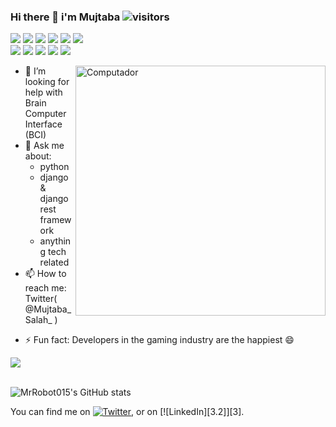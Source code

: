 ### Hi there 👋 i'm Mujtaba ![visitors](https://visitor-badge.glitch.me/badge?page_id=page.id)
![](https://img.shields.io/badge/os-linux-informational?style=flat&logo=data:image/svg%2bxml;base64,<BASE64_DATA>) ![](https://img.shields.io/badge/editor-VScode-informational?style=flat&logo=data:image/svg%2bxml;base64,<BASE64_DATA>) ![](https://img.shields.io/badge/code-python-informational?style=flat&logo=data:image/svg%2bxml;base64,<BASE64_DATA>)
![](https://img.shields.io/badge/code-javascript-informational?style=flat&logo=data:image/svg%2bxml;base64,<BASE64_DATA>) ![](https://img.shields.io/badge/code-css-informational?style=flat&logo=data:image/svg%2bxml;base64,<BASE64_DATA>) ![](https://img.shields.io/badge/code-Html-informational?style=flat&logo=data:image/svg%2bxml;base64,<BASE64_DATA>)<br>
![](https://img.shields.io/badge/backend-Django-informational?style=flat&logo=data:image/svg%2bxml;base64,<BASE64_DATA>) ![](https://img.shields.io/badge/backend-laravel-informational?style=flat&logo=data:image/svg%2bxml;base64,<BASE64_DATA>) ![](https://img.shields.io/badge/DB-sqlite-informational?style=flat&logo=data:image/svg%2bxml;base64,<BASE64_DATA>)
![](https://img.shields.io/badge/DB-MangoDB-informational?style=flat&logo=data:image/svg%2bxml;base64,<BASE64_DATA>) ![](https://img.shields.io/badge/DB-neo4j-informational?style=flat&logo=data:image/svg%2bxml;base64,<BASE64_DATA>)


<img src="https://i.pinimg.com/originals/9d/f1/f8/9df1f82852b0d020ccf6430c17b8ce36.jpg" min-width="400px" max-width="400px" width="400px" align="right" alt="Computador">

<p align="left">
<!--Here are some ideas to get you started:

- 🔭 I’m currently working on ...-->
- 🌱 I’m currently learning Flutter
<!-- 👯 I’m looking to collaborate on --> 

- 🤔 I’m looking for help with Brain Computer Interface (BCI)
- 💬 Ask me about:
    + python
    + django & django rest framework
    + anything tech related 
- 📫 How to reach me: Twitter( @Mujtaba_Salah_ )
<!-- 😄 Pronouns: ... -->
- ⚡ Fun fact: Developers in the gaming industry are the happiest 😄 
</p>

<a href="https://github.com/MrRobot015">
  <img align="center" src="https://i.pinimg.com/originals/9d/f1/f8/9df1f82852b0d020ccf6430c17b8ce36.jpg" />
</a>

<br>
</br>

![MrRobot015's GitHub stats](https://github-readme-stats.vercel.app/api?username=MrRobot015&theme=dark&show_icons=true)<!--<img align="center" src="https://github-readme-stats.vercel.app/api/top-langs/?username=MrRobot015&theme=dark" /> -->

<!-- Actual text -->

You can find me on [![Twitter][1.2]][1], or on [![LinkedIn][3.2]][3].

<!-- Icons -->

[1.2]: http://i.imgur.com/wWzX9uB.png (twitter icon without padding)
[2.2]: https://raw.githubusercontent.com/MartinHeinz/MartinHeinz/master/linkedin-3-16.png (LinkedIn icon without padding)

<!-- Links to your social media accounts -->

[1]: https://twitter.com/Mujtaba_Salah_
[2]: https://www.linkedin.com/in/mujtaba-salah-el-deen-879823137/






